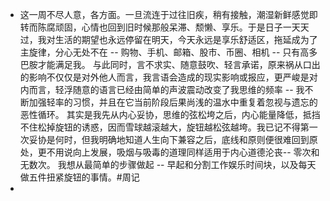 - 这一周不尽人意，各方面。一旦流连于过往旧疾，稍有接触，潮湿新鲜感觉即转而陈腐顽固，心情也回到旧时候那般呆滞、颓懒、享乐。于是日子一天天过，我对生活的期望也永远停留在明天，今天永远是享乐舒适区，拖延成为了主旋律，分心无处不在 -- 购物、手机、邮箱、股市、币圈、相机 -- 只有高多巴胺才能满足我。 与此同时，言不求实、随意鼓吹、轻言承诺，原来祸从口出的影响不仅仅是对外他人而言，我言语会造成的现实影响或报应，更严峻是对内而言，轻浮随意的语言已经由简单的声波震动改变了我思维的频率 -- 我不断加强轻率的习惯，并且在它当前阶段后果尚浅的温水中重复着忽视与遗忘的恶性循环。
  其实是我先从内心妥协，思维的弦松垮之后，内心能量降低，抵挡不住松掉旋钮的诱惑，因而雪球越滚越大，旋钮越松弦越垮。我已记不得第一次妥协是何时，但我明确地知道人生向下兼容之后，底线和原则便很难回到原处，更不用说向上发展，吸烟与吸毒的道理同样适用于内心道德沦丧-- 零次和无数次。
  我想从最简单的步骤做起 -- 早起和分割工作娱乐时间块，以及每天做五件扭紧旋钮的事情。#周记
-